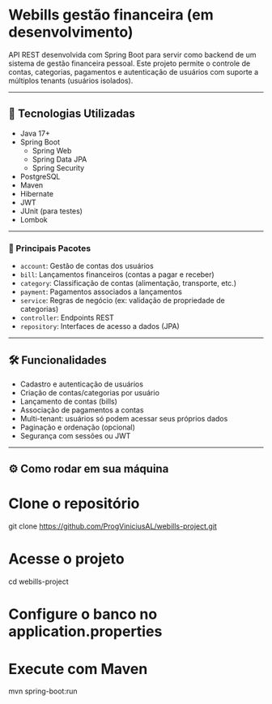 # Webills gestão financeira (em desenvolvimento)

API REST desenvolvida com Spring Boot para servir como backend de um sistema de gestão financeira pessoal. Este projeto permite o controle de contas, categorias, pagamentos e autenticação de usuários com suporte a múltiplos tenants (usuários isolados).

---

## 🔧 Tecnologias Utilizadas

- Java 17+
- Spring Boot
  - Spring Web
  - Spring Data JPA
  - Spring Security
- PostgreSQL
- Maven
- Hibernate
- JWT
- JUnit (para testes)
- Lombok

---

### 📂 Principais Pacotes

- `account`: Gestão de contas dos usuários
- `bill`: Lançamentos financeiros (contas a pagar e receber)
- `category`: Classificação de contas (alimentação, transporte, etc.)
- `payment`: Pagamentos associados a lançamentos
- `service`: Regras de negócio (ex: validação de propriedade de categorias)
- `controller`: Endpoints REST
- `repository`: Interfaces de acesso a dados (JPA)

---

## 🛠️ Funcionalidades

- Cadastro e autenticação de usuários
- Criação de contas/categorias por usuário
- Lançamento de contas (bills)
- Associação de pagamentos a contas
- Multi-tenant: usuários só podem acessar seus próprios dados
- Paginação e ordenação (opcional)
- Segurança com sessões ou JWT

---

## ⚙️ Como rodar em sua máquina
# Clone o repositório
git clone https://github.com/ProgViniciusAL/webills-project.git
# Acesse o projeto
cd webills-project
# Configure o banco no application.properties
# Execute com Maven
mvn spring-boot:run


